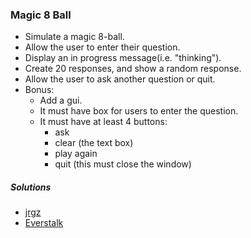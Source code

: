 ### Magic 8 Ball
- Simulate a magic 8-ball.
- Allow the user to enter their question.
- Display an in progress message(i.e. "thinking").
- Create 20 responses, and show a random response.
- Allow the user to ask another question or quit.
- Bonus:
  - Add a gui.
  - It must have box for users to enter the question.
  - It must have at least 4 buttons:
    - ask
    - clear (the text box)
    - play again
    - quit (this must close the window)
    
##### Solutions
- [jrgz](https://github.com/jrgz/Beginner-Project-Solutions/blob/master/magic-8-ball/magic.py)
- [Everstalk](https://github.com/Everstalk/BP/blob/master/Magic-8-Ball.py)
